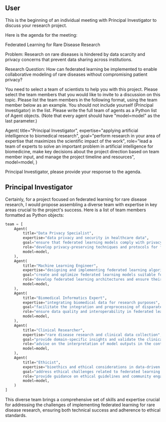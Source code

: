 ## User

This is the beginning of an individual meeting with Principal Investigator to discuss your research project.

Here is the agenda for the meeting:

Federated Learning for Rare Disease Research

Problem: Research on rare diseases is hindered by data scarcity and privacy concerns that prevent data sharing across institutions.

Research Question: How can federated learning be implemented to enable collaborative modeling of rare diseases without compromising patient privacy?

You need to select a team of scientists to help you with this project. Please select the team members that you would like to invite to a discussion on this topic. Please list the team members in the following format, using the team member below as an example. You should not include yourself (Principal Investigator) in the list. Please write the full team of agents as a Python list of Agent objects. (Note that every agent should have "model=model" as the last parameter.)

Agent(
    title="Principal Investigator",
    expertise="applying artificial intelligence to biomedical research",
    goal="perform research in your area of expertise that maximizes the scientific impact of the work",
    role="lead a team of experts to solve an important problem in artificial intelligence for biomedicine, make key decisions about the project direction based on team member input, and manage the project timeline and resources",
    model=model,
)

Principal Investigator, please provide your response to the agenda.

## Principal Investigator

Certainly, for a project focused on federated learning for rare disease research, I would propose assembling a diverse team with expertise in key areas crucial to the project's success. Here is a list of team members formatted as Python objects:

```python
team = [
    Agent(
        title="Data Privacy Specialist",
        expertise="data privacy and security in healthcare data",
        goal="ensure that federated learning models comply with privacy regulations and maintain patient confidentiality",
        role="develop privacy-preserving techniques and protocols for federated learning in biomedical research",
        model=model,
    ),
    Agent(
        title="Machine Learning Engineer",
        expertise="designing and implementing federated learning algorithms",
        goal="create and optimize federated learning models suitable for rare disease data",
        role="develop federated learning architectures and ensure their scalability and efficiency",
        model=model,
    ),
    Agent(
        title="Biomedical Informatics Expert",
        expertise="integrating biomedical data for research purposes",
        goal="facilitate the integration and preprocessing of disparate rare disease datasets from multiple institutions",
        role="ensure data quality and interoperability in federated learning setups",
        model=model,
    ),
    Agent(
        title="Clinical Researcher",
        expertise="rare disease research and clinical data collection",
        goal="provide domain-specific insights and validate the clinical applicability of federated learning models",
        role="advise on the interpretation of model outputs in the context of rare diseases",
        model=model,
    ),
    Agent(
        title="Ethicist",
        expertise="bioethics and ethical considerations in data-driven research",
        goal="address ethical challenges related to federated learning and patient data usage",
        role="provide guidance on ethical guidelines and community engagement strategies",
        model=model,
    )
]
```

This diverse team brings a comprehensive set of skills and expertise crucial for addressing the challenges of implementing federated learning for rare disease research, ensuring both technical success and adherence to ethical standards.

